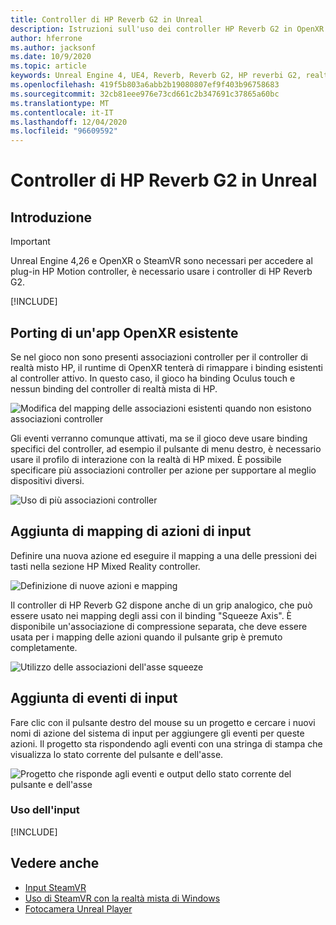 ```yaml
---
title: Controller di HP Reverb G2 in Unreal
description: Istruzioni sull'uso dei controller HP Reverb G2 in OpenXR e SteamVR
author: hferrone
ms.author: jacksonf
ms.date: 10/9/2020
ms.topic: article
keywords: Unreal Engine 4, UE4, Reverb, Reverb G2, HP reverbi G2, realtà mista, sviluppo, controller di movimento, input utente, funzionalità, nuovo progetto, emulatore, documentazione, guide, funzionalità, ologrammi, sviluppo di giochi, cuffie per realtà mista, headset di realtà mista, auricolare della realtà virtuale
ms.openlocfilehash: 419f5b803a6abb2b19080807ef9f403b96758683
ms.sourcegitcommit: 32cb81eee976e73cd661c2b347691c37865a60bc
ms.translationtype: MT
ms.contentlocale: it-IT
ms.lasthandoff: 12/04/2020
ms.locfileid: "96609592"
---
```

# <a name="hp-reverb-g2-controllers-in-unreal"></a>Controller di HP Reverb G2 in Unreal 

## <a name="getting-started"></a>Introduzione

> [!IMPORTANT]
> Unreal Engine 4,26 e OpenXR o SteamVR sono necessari per accedere al plug-in HP Motion controller, è necessario usare i controller di HP Reverb G2.

[!INCLUDE[](includes/tabs-g2-controllers-in-unreal.md)]

## <a name="porting-an-existing-openxr-app"></a>Porting di un'app OpenXR esistente 

Se nel gioco non sono presenti associazioni controller per il controller di realtà misto HP, il runtime di OpenXR tenterà di rimappare i binding esistenti al controller attivo.  In questo caso, il gioco ha binding Oculus touch e nessun binding del controller di realtà mista di HP.

![Modifica del mapping delle associazioni esistenti quando non esistono associazioni controller](images/reverb-g2-img-04.png)

Gli eventi verranno comunque attivati, ma se il gioco deve usare binding specifici del controller, ad esempio il pulsante di menu destro, è necessario usare il profilo di interazione con la realtà di HP mixed.  È possibile specificare più associazioni controller per azione per supportare al meglio dispositivi diversi.
   
![Uso di più associazioni controller](images/reverb-g2-img-05.png)

## <a name="adding-input-action-mappings"></a>Aggiunta di mapping di azioni di input 

Definire una nuova azione ed eseguire il mapping a una delle pressioni dei tasti nella sezione HP Mixed Reality controller.

![Definizione di nuove azioni e mapping](images/reverb-g2-img-02.png)

Il controller di HP Reverb G2 dispone anche di un grip analogico, che può essere usato nei mapping degli assi con il binding "Squeeze Axis".  È disponibile un'associazione di compressione separata, che deve essere usata per i mapping delle azioni quando il pulsante grip è premuto completamente. 

![Utilizzo delle associazioni dell'asse squeeze](images/reverb-g2-img-03.png)

## <a name="adding-input-events"></a>Aggiunta di eventi di input

Fare clic con il pulsante destro del mouse su un progetto e cercare i nuovi nomi di azione del sistema di input per aggiungere gli eventi per queste azioni.  Il progetto sta rispondendo agli eventi con una stringa di stampa che visualizza lo stato corrente del pulsante e dell'asse.

![Progetto che risponde agli eventi e output dello stato corrente del pulsante e dell'asse](images/reverb-g2-img-06.png)

### <a name="using-input"></a>Uso dell'input 

[!INCLUDE[](includes/tabs-g2-controller-mapping-in-unreal.md)]

## <a name="see-also"></a>Vedere anche
* [Input SteamVR](https://docs.unrealengine.com/Platforms/VR/SteamVR/HowTo/SteamVRInput/index.html)
* [Uso di SteamVR con la realtà mista di Windows](https://docs.microsoft.com/windows/mixed-reality/enthusiast-guide/using-steamvr-with-windows-mixed-reality)
* [Fotocamera Unreal Player](https://docs.unrealengine.com/Programming/Tutorials/PlayerCamera/3/index.html)